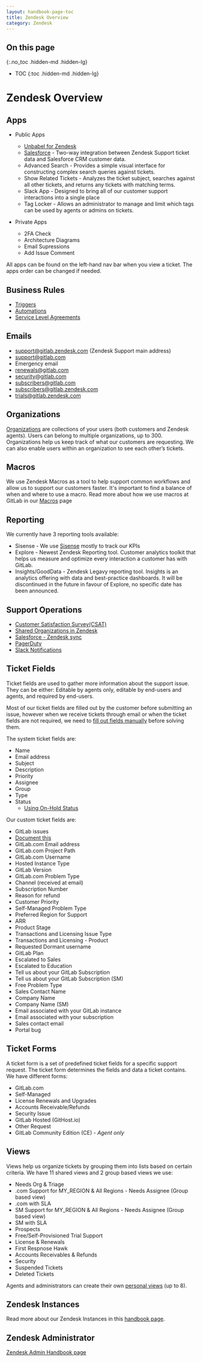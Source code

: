 ```yaml
---
layout: handbook-page-toc
title: Zendesk Overview
category: Zendesk
---
```


## On this page
{:.no_toc .hidden-md .hidden-lg}

- TOC
{:toc .hidden-md .hidden-lg}

# Zendesk Overview

## Apps

- Public Apps

    - [Unbabel for Zendesk](https://about.gitlab.com/handbook/support/workflows/unbabel_translation_in_zendesk.html)
    - [Salesforce](https://about.gitlab.com/handbook/support/support-ops/#salesforce---zendesk-sync) - Two-way integration between Zendesk Support ticket data and Salesforce CRM customer data.
    - Advanced Search - Provides a simple visual interface for constructing complex search queries against tickets.
    - Show Related Tickets - Analyzes the ticket subject, searches against all other tickets, and returns any tickets with matching terms.
    - Slack App - Designed to bring all of our customer support interactions into a single place
    - Tag Locker - Allows an administrator to manage and limit which tags can be used by agents or admins on tickets.
- Private Apps
    - 2FA Check
    - Architecture Diagrams
    - Email Supressions
    - Add Issue Comment

All apps can be found on the left-hand nav bar when you view a ticket. The apps order can be changed if needed.

## Business Rules

- [Triggers](/handbook/support/workflows/zendesk-triggers.html)
- [Automations](/handbook/support/workflows/zendesk-automations.html)
- [Service Level Agreements](/handbook/support/workflows/zendesk_admin.html#service-level-agreements)


## Emails

- support@gitlab.zendesk.com (Zendesk Support main address)
- support@gitlab.com
- Emergency email
- renewals@gitlab.com
- security@gitlab.com
- subscribers@gitlab.com
- subscribers@gitlab.zendesk.com
- trials@gitlab.zendesk.com

## Organizations

[Organizations](handbook/support/workflows/zendesk_organizations_and_users_overview.html) are collections of your users (both customers and Zendesk agents). Users can belong to multiple organizations, up to 300. Organizations help us keep track of what our customers are requesting. We can also enable users within an organization to see each other’s tickets.

## Macros

We use Zendesk Macros as a tool to help support common workflows and allow us to support our customers faster. It's important to find a balance of when and where to use a macro. Read more about how we use macros at GitLab in our [Macros](https://about.gitlab.com/handbook/support/workflows/macros.html) page

## Reporting

We currently have 3 reporting tools available:

- Sisense - We use [Sisense](/handbook/business-ops/data-team/data-platform/periscope/) mostly to track our KPIs
- Explore - Newest Zendesk Reporting tool. Customer analytics toolkit that helps us measure and optimize every interaction a customer has with GitLab.
- Insights/GoodData - Zendesk Legavy reporting tool. Insights is an analytics offering with data and best-practice dashboards. It will be discontinued in the future in favour of Explore, no specific date has been announced.

## Support Operations
- [Customer Satisfaction Survey(CSAT)](https://about.gitlab.com/handbook/support/support-ops/#customer-satisfaction-survey-csat)
- [Shared Organizations in Zendesk](/handbook/support/support-ops/#shared-organizations-in-zendesk)
- [Salesforce - Zendesk sync](/handbook/support/support-ops/#salesforce---zendesk-sync)
- [PagerDuty](/handbook/support/support-ops/#pagerduty)
- [Slack Notifications](https://about.gitlab.com/handbook/support/support-ops/#slack-notifications)

## Ticket Fields

Ticket fields are used to gather more information about the support issue. They can be either: Editable by agents only, editable by end-users and agents, and required by end-users.

Most of our ticket fields are filled out by the customer before submitting an issue, however when we receive tickets through email or when the ticket fields are not required, we need to [fill out fields manually](https://about.gitlab.com/handbook/support/workflows/working-on-tickets.html#filling-out-fields-on-tickets) before solving them.

The system ticket fields are:

- Name
- Email address
- Subject
- Description
- Priority
- Assignee
- Group
- Type
- Status
    - [Using On-Hold Status](/handbook/support/workflows/working-on-tickets.html#using-on-hold-status)

Our custom ticket fields are:

- GitLab issues
- [Document this](/handbook/support/onboarding/#document-it)
- GitLab.com Email address
- GitLab.com Project Path
- GitLab.com Username
- Hosted Instance Type
- GitLab Version
- GitLab.com Problem Type
- Channel (received at email)
- Subscription Number
- Reason for refund
- Customer Priority
- Self-Managed Problem Type
- Preferred Region for Support
- ARR
- Product Stage
- Transactions and Licensing Issue Type
- Transactions and Licensing - Product
- Requested Dormant username
- GitLab Plan
- Escalated to Sales
- Escalated to Education
- Tell us about your GitLab Subscription
- Tell us about your GitLab Subscription (SM)
- Free Problem Type
- Sales Contact Name
- Company Name
- Company Name (SM)
- Email associated with your GitLab instance
- Email associated with your subscription
- Sales contact email
- Portal bug

## Ticket Forms

A ticket form is a set of predefined ticket fields for a specific support request. The ticket form determines the fields and data a ticket contains. We have different forms:

- GitLab.com
- Self-Managed
- License Renewals and Upgrades
- Accounts Receivable/Refunds
- Security Issue
- GitLab Hosted (GitHost.io)
- Other Request
- GitLab Community Edition (CE) - *Agent only*

## Views

Views help us organize tickets by grouping them into lists based on certain
criteria. We have 11 shared views and 2 group based views we use:

* Needs Org & Triage
* .com Support for MY_REGION & All Regions - Needs Assignee (Group based view)
* .com with SLA
* SM Support for MY_REGION & All Regions - Needs Assignee (Group based view)
* SM with SLA
* Prospects
* Free/Self-Provisioned Trial Support
* License & Renewals
* First Respnose Hawk
* Accounts Receivables & Refunds
* Security
* Suspended Tickets
* Deleted Tickets

Agents and administrators can create their own [personal views](https://support.zendesk.com/hc/en-us/articles/203690806-Creating-views-to-manage-ticket-workflow#topic_vcr_xfp_ec) (up to 8).

## Zendesk Instances

Read more about our Zendesk Instances in this [handbook page](/handbook/support/workflows/zendesk-instances.html).

## Zendesk Administrator

[Zendesk Admin Handbook page](/handbook/support/workflows/zendesk_admin.html)
